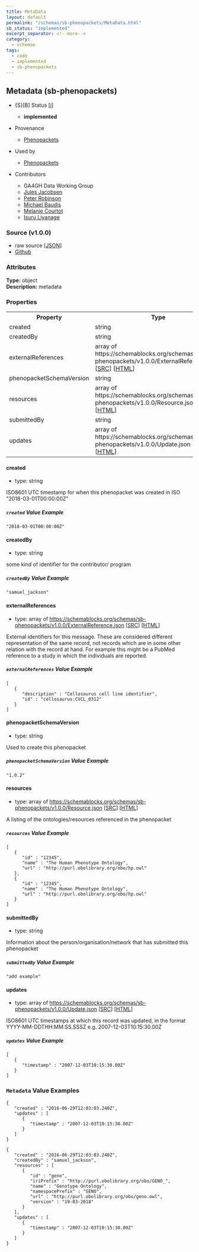 ```yaml
---
title: MetaData
layout: default
permalink: "/schemas/sb-phenopackets/MetaData.html"
sb_status: "implemented"
excerpt_separator: <!--more-->
category:
  - schemas
tags:
  - code
  - implemented
  - sb-phenopackets
---
```



## Metadata (sb-phenopackets)

* {S}[B] Status  [[i]](https://schemablocks.org/about/sb-status-levels.html)
    - __implemented__

* Provenance  

    - [Phenopackets](https://github.com/phenopackets/phenopacket-schema/blob/master/docs/metadata.rst)  
* Used by  

    - [Phenopackets](https://github.com/phenopackets/phenopacket-schema/blob/master/docs/metadata.rst)  

<!--more-->

* Contributors  

    - GA4GH Data Working Group  
    - [Jules Jacobsen](https://orcid.org/0000-0002-3265-15918)  
    - [Peter Robinson](https://orcid.org/0000-0002-0736-91998)  
    - [Michael Baudis](https://orcid.org/0000-0002-9903-4248)  
    - [Melanie Courtot](https://orcid.org/0000-0002-9551-6370)  
    - [Isuru Liyanage](https://orcid.org/0000-0002-4839-5158)  

### Source (v1.0.0)

* raw source [[JSON](./current/MetaData.json)]
* [Github](https://github.com/ga4gh-schemablocks/sb-phenopackets/blob/master/schemas/MetaData.yaml)

### Attributes
  
__Type:__ object  
__Description:__ metadata


### Properties

<table>
  <tr>
    <th>Property</th>
    <th>Type</th>
  </tr>
  <tr>
    <td>created</td>
    <td>string</td>
  </tr>
  <tr>
    <td>createdBy</td>
    <td>string</td>
  </tr>
  <tr>
    <td>externalReferences</td>
    <td>array of https://schemablocks.org/schemas/sb-phenopackets/v1.0.0/ExternalReference.json [<a href="https://schemablocks.org/schemas/sb-phenopackets/v1.0.0/ExternalReference.json" target="_BLANK">SRC</a>] [<a href="https://schemablocks.org/schemas/sb-phenopackets/ExternalReference.html" target="_BLANK">HTML</a>]</td>
  </tr>
  <tr>
    <td>phenopacketSchemaVersion</td>
    <td>string</td>
  </tr>
  <tr>
    <td>resources</td>
    <td>array of https://schemablocks.org/schemas/sb-phenopackets/v1.0.0/Resource.json [<a href="https://schemablocks.org/schemas/sb-phenopackets/v1.0.0/Resource.json" target="_BLANK">SRC</a>] [<a href="https://schemablocks.org/schemas/sb-phenopackets/Resource.html" target="_BLANK">HTML</a>]</td>
  </tr>
  <tr>
    <td>submittedBy</td>
    <td>string</td>
  </tr>
  <tr>
    <td>updates</td>
    <td>array of https://schemablocks.org/schemas/sb-phenopackets/v1.0.0/Update.json [<a href="https://schemablocks.org/schemas/sb-phenopackets/v1.0.0/Update.json" target="_BLANK">SRC</a>] [<a href="https://schemablocks.org/schemas/sb-phenopackets/Update.html" target="_BLANK">HTML</a>]</td>
  </tr>

</table>


#### created

* type: string

ISO8601 UTC timestamp for when this phenopacket was created in ISO "2018-03-01T00:00:00Z"

##### `created` Value Example  

```
"2018-03-01T00:00:00Z"
```

#### createdBy

* type: string

some kind of identifier for the contributor/ program

##### `createdBy` Value Example  

```
"samuel_jackson"
```

#### externalReferences

* type: array of https://schemablocks.org/schemas/sb-phenopackets/v1.0.0/ExternalReference.json [<a href="https://schemablocks.org/schemas/sb-phenopackets/v1.0.0/ExternalReference.json" target="_BLANK">SRC</a>] [<a href="https://schemablocks.org/schemas/sb-phenopackets/ExternalReference.html" target="_BLANK">HTML</a>]

External identifiers for this message. These are considered different representation of the same record, not
records which are in some other relation with the record at hand. For example this might be a PubMed reference
to a study in which the individuals are reported.


##### `externalReferences` Value Example  

```
[
   {
      "description" : "Cellosaurus cell line identifier",
      "id" : "cellosaurus:CVCL_0312"
   }
]
```

#### phenopacketSchemaVersion

* type: string

Used to create this phenopacket

##### `phenopacketSchemaVersion` Value Example  

```
"1.0.2"
```

#### resources

* type: array of https://schemablocks.org/schemas/sb-phenopackets/v1.0.0/Resource.json [<a href="https://schemablocks.org/schemas/sb-phenopackets/v1.0.0/Resource.json" target="_BLANK">SRC</a>] [<a href="https://schemablocks.org/schemas/sb-phenopackets/Resource.html" target="_BLANK">HTML</a>]

A listing of the ontologies/resources referenced in the phenopacket


##### `resources` Value Example  

```
[
   {
      "id" : "12345",
      "name" : "The Human Phenotype Ontology",
      "url" : "http://purl.obolibrary.org/obo/hp.owl"
   },
   {
      "id" : "12345",
      "name" : "The Human Phenotype Ontology",
      "url" : "http://purl.obolibrary.org/obo/hp.owl"
   }
]
```

#### submittedBy

* type: string

Information about the person/organisation/network that has submitted this phenopacket


##### `submittedBy` Value Example  

```
"add example"
```

#### updates

* type: array of https://schemablocks.org/schemas/sb-phenopackets/v1.0.0/Update.json [<a href="https://schemablocks.org/schemas/sb-phenopackets/v1.0.0/Update.json" target="_BLANK">SRC</a>] [<a href="https://schemablocks.org/schemas/sb-phenopackets/Update.html" target="_BLANK">HTML</a>]

ISO8601 UTC timestamps at which this record was updated,
in the format YYYY-MM-DDTHH:MM:SS.SSSZ e.g. 2007-12-03T10:15:30.00Z


##### `updates` Value Example  

```
[
   {
      "timestamp" : "2007-12-03T10:15:30.00Z"
   }
]
```


### `Metadata` Value Examples  

```
{
   "created" : "2016-06-29T12:03:03.240Z",
   "updates" : [
      {
         "timestamp" : "2007-12-03T10:15:30.00Z"
      }
   ]
}
```
```
{
   "created" : "2016-06-29T12:03:03.240Z",
   "createdBy" : "samuel_jackson",
   "resources" : [
      {
         "id" : "geno",
         "iriPrefix" : "http://purl.obolibrary.org/obo/GENO_",
         "name" : "Genotype Ontology",
         "namespacePrefix" : "GENO",
         "url" : "http://purl.obolibrary.org/obo/geno.owl",
         "version" : "19-03-2018"
      }
   ],
   "updates" : [
      {
         "timestamp" : "2007-12-03T10:15:30.00Z"
      }
   ]
}
```


